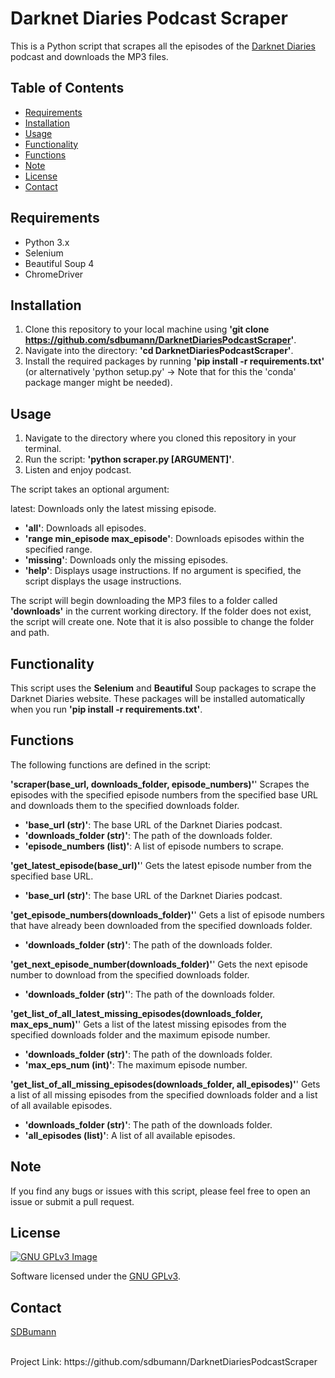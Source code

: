 # Darknet Diaries Podcast Scraper
This is a Python script that scrapes all the episodes of the [Darknet Diaries](https://darknetdiaries.com/) podcast and downloads the MP3 files.

<!-- TABLE OF CONTENTS -->
## Table of Contents

* [Requirements](#requirements)
* [Installation](#installation)
* [Usage](#usage)
* [Functionality](#functionality)
* [Functions](#functions)
* [Note](#note)
* [License](#license)
* [Contact](#contact)

<!-- REQUIREMENTS -->
## Requirements
* Python 3.x
* Selenium
* Beautiful Soup 4
* ChromeDriver

<!-- INSTALLATION -->
## Installation
1. Clone this repository to your local machine using **'git clone https://github.com/sdbumann/DarknetDiariesPodcastScraper'**.
2. Navigate into the directory: **'cd DarknetDiariesPodcastScraper'**.
3. Install the required packages by running **'pip install -r requirements.txt'**
(or alternatively 'python setup.py' -> Note that for this the 'conda' package manger might be needed).

<!-- USAGE -->
## Usage
1. Navigate to the directory where you cloned this repository in your terminal.
2. Run the script: **'python scraper.py [ARGUMENT]'**.
3. Listen and enjoy podcast.

The script takes an optional argument:

latest: Downloads only the latest missing episode.
* **'all'**: Downloads all episodes.
* **'range min_episode max_episode'**: Downloads episodes within the specified range.
* **'missing'**: Downloads only the missing episodes.
* **'help'**: Displays usage instructions.
If no argument is specified, the script displays the usage instructions.

The script will begin downloading the MP3 files to a folder called **'downloads'** in the current working directory. If the folder does not exist, the script will create one.
Note that it is also possible to change the folder and path.

<!-- FUNCTIONALITY -->
## Functionality
This script uses the **Selenium** and **Beautiful** Soup packages to scrape the Darknet Diaries website. These packages will be installed automatically when you run **'pip install -r requirements.txt'**.

<!-- FUNCTIONS -->
## Functions
The following functions are defined in the script:

**'scraper(base_url, downloads_folder, episode_numbers)'**'
Scrapes the episodes with the specified episode numbers from the specified base URL and downloads them to the specified downloads folder.

* **'base_url (str)'**: The base URL of the Darknet Diaries podcast.
* **'downloads_folder (str)'**: The path of the downloads folder.
* **'episode_numbers (list)'**: A list of episode numbers to scrape.

**'get_latest_episode(base_url)'**'
Gets the latest episode number from the specified base URL.

* **'base_url (str)'**: The base URL of the Darknet Diaries podcast.

**'get_episode_numbers(downloads_folder)'**'
Gets a list of episode numbers that have already been downloaded from the specified downloads folder.

* **'downloads_folder (str)'**: The path of the downloads folder.

**'get_next_episode_number(downloads_folder)'**'
Gets the next episode number to download from the specified downloads folder.

* **'downloads_folder (str)'**': The path of the downloads folder.

**'get_list_of_all_latest_missing_episodes(downloads_folder, max_eps_num)'**'
Gets a list of the latest missing episodes from the specified downloads folder and the maximum episode number.

* **'downloads_folder (str)'**: The path of the downloads folder.
* **'max_eps_num (int)'**: The maximum episode number.

**'get_list_of_all_missing_episodes(downloads_folder, all_episodes)'**'
Gets a list of all missing episodes from the specified downloads folder and a list of all available episodes.

* **'downloads_folder (str)'**: The path of the downloads folder.
* **'all_episodes (list)'**: A list of all available episodes.

<!-- NOTE -->
## Note
If you find any bugs or issues with this script, please feel free to open an issue or submit a pull request.

<!-- LICENSE -->
## License
[![GNU GPLv3 Image](https://www.gnu.org/graphics/gplv3-or-later.png)](https://www.gnu.org/licenses/gpl-3.0.en.html)

Software licensed under the [GNU GPLv3](https://www.gnu.org/licenses/gpl-3.0.en.html).

<!-- CONTACT -->
## Contact
[SDBumann](https://github.com/sdbumann)

<br>
Project Link: https://github.com/sdbumann/DarknetDiariesPodcastScraper
